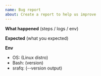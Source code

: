 ```yaml
---
name: Bug report
about: Create a report to help us improve
---
```


**What happened**
(steps / logs / env)

**Expected**
(what you expected)

**Env**
- OS: (Linux distro)
- Bash: (version)
- srafq: (--version output)
